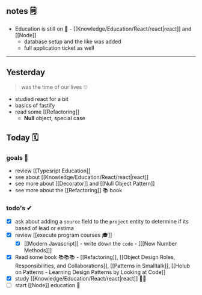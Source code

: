 ## notes 🗒
- Education is still on 🎒 - [[Knowledge/Education/React/react|react]] and [[Node]] 
	- database setup and the like was added
	- full application ticket as well

---

## Yesterday
> was the time of our lives ⏲

- studied react for a bit
- basics of fastify
- read some [[Refactoring]]
	- **Null** object, special case

## Today 🗓

### goals 🏴
- review [[Typesript Education]]
- see about [[Knowledge/Education/React/react|react]]
- see more about [[Decorator]] and [[Null Object Pattern]]
- see more about the [[Refactoring]] 📚 book

### todo's ✔
- [x] ask about adding a `source` field to the `project` entity to determine if its based of lead or estima
- [x] review [[execute program courses 🎓]]
	- [x] [[Modern Javascript]] - write down the `code` - [[[New Number Methods]]]
- [x] Read some book 📚📚📚 - [[Refactoring]], [[Object Design Roles, Responsibilities, and Collaborations]], [[Patterns in Smalltalk]], [[Holub on Patterns - Learning Design Patterns by Looking at Code]]
- [x] study [[Knowledge/Education/React/react|react]] 👨‍🎓
- [ ] start [[Node]] education 🎒

